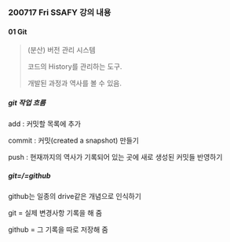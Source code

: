 ### 200717 Fri SSAFY 강의 내용

#### 01 Git

> (분산) 버전 관리 시스템
>
> 코드의 History를 관리하는 도구.
>
> 개발된 과정과 역사를 볼 수 있음. 

##### git 작업 흐름

add : 커밋할 목록에 추가

commit : 커밋(created a snapshot) 만들기

push : 현재까지의 역사가 기록되어 있는 곳에 새로 생성된 커밋들 반영하기

##### git=/=github

github는 일종의 drive같은 개념으로 인식하기

git = 실제 변경사항 기록을 해 줌

github = 그 기록을 따로 저장해 줌


